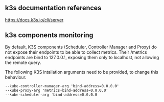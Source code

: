 
## k3s documentation references
https://docs.k3s.io/cli/server

## k3s components monitoring

By default, K3S components (Scheduler, Controller Manager and Proxy) do not expose their endpoints to be able to collect metrics. Their /metrics endpoints are bind to 127.0.0.1, exposing them only to localhost, not allowing the remote query.

The following K3S intallation arguments need to be provided, to change this behaviour.

```
--kube-controller-manager-arg 'bind-address=0.0.0.0'
--kube-proxy-arg 'metrics-bind-address=0.0.0.0'
--kube-scheduler-arg 'bind-address=0.0.0.0
```
